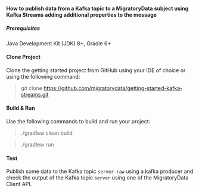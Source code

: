 #### How to publish data from a Kafka topic to a MigratoryData subject using Kafka Streams adding additional properties to the message


##### Prerequisites
Java Development Kit (JDK) 8+, Gradle 6+ 

#### Clone Project

Clone the getting started project from GitHub using your IDE of choice or using the following command:
> git clone https://github.com/migratorydata/getting-started-kafka-streams.git

#### Build & Run
Use the following commands to build and run your project:
> ./gradlew clean build

> ./gradlew run

#### Test

Publish some data to the Kafka topic `server-raw` using a kafka producer and check the output of the Kafka topic `server` using
one of the MigratoryData Client API.